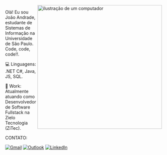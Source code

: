 
<img src="https://raw.githubusercontent.com/MicaelliMedeiros/micaellimedeiros/master/image/computer-illustration.png" alt="ilustração de um computador" min-width="400px" max-width="400px" width="400px" align="right">

<p align="left"> 
  Olá! Eu sou João Andrade, estudante de Sistemas de Informação na Universidade de São Paulo.<br>
  Code, code, code!!.
</p>

<p align="left">
  💻 Linguagens: .NET C#, Java, JS, SQL.
</p>

<p align="left">
  💼 Work: Atualmente atuando como Desenvolvedor de Software Fullstack na Zielo Tecnologia (ZiTec).
</p>

  
  CONTATO: 
  
[![Gmail](https://img.shields.io/badge/Gmail-D14836?style=for-the-badge&logo=gmail&logoColor=white)](mailto:joao.andrade211@usp.br?)
[![Outlook](https://img.shields.io/badge/Microsoft_Outlook-0078D4?style=for-the-badge&logo=microsoft-outlook&logoColor=white)](mailto:joao.andrade211@hotmail.com?)
[![LinkedIn](https://img.shields.io/badge/LinkedIn-0077B5?style=for-the-badge&logo=linkedin&logoColor=white)](https://www.linkedin.com/in/jo%C3%A3o-andrade-899062242/)
<!---
Joao4ndrade/Joao4ndrade is a ✨ special ✨ repository because its `README.md` (this file) appears on your GitHub profile.
You can click the Preview link to take a look at your changes.
--->
